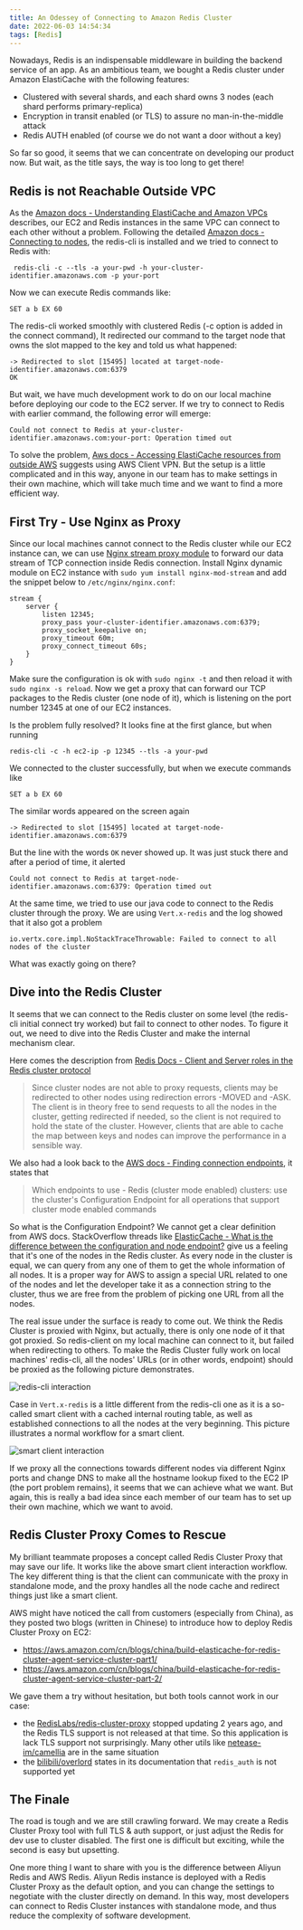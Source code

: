 ```yaml
---
title: An Odessey of Connecting to Amazon Redis Cluster
date: 2022-06-03 14:54:34
tags: [Redis]
---
```


Nowadays, Redis is an indispensable middleware in building the backend service of an app. As an ambitious team, we bought a Redis cluster under Amazon ElastiCache with the following features:

- Clustered with several shards, and each shard owns 3 nodes (each shard performs primary-replica)
- Encryption in transit enabled (or TLS) to assure no man-in-the-middle attack
- Redis AUTH enabled (of course we do not want a door without a key)

So far so good, it seems that we can concentrate on developing our product now. But wait, as the title says, the way is too long to get there!

<!--more-->

## Redis is not Reachable Outside VPC

As the [Amazon docs - Understanding ElastiCache and Amazon VPCs](https://docs.aws.amazon.com/AmazonElastiCache/latest/red-ug/VPCs.EC.html) describes, our EC2 and Redis instances in the same VPC can connect to each other without a problem. Following the detailed [Amazon docs - Connecting to nodes](https://docs.aws.amazon.com/AmazonElastiCache/latest/red-ug/nodes-connecting.html), the redis-cli is installed and we tried to connect to Redis with:

```shell
 redis-cli -c --tls -a your-pwd -h your-cluster-identifier.amazonaws.com -p your-port
```

Now we can execute Redis commands like:

```shell
SET a b EX 60
```

The redis-cli worked smoothly with clustered Redis (-c option is added in the connect command), It redirected our command to the target node that owns the slot mapped to the key and told us what happened:

```shell
-> Redirected to slot [15495] located at target-node-identifier.amazonaws.com:6379
OK
```

But wait, we have much development work to do on our local machine before deploying our code to the EC2 server. If we try to connect to Redis with earlier command, the following error will emerge:

```text
Could not connect to Redis at your-cluster-identifier.amazonaws.com:your-port: Operation timed out
```

To solve the problem, [Aws docs - Accessing ElastiCache resources from outside AWS](https://docs.aws.amazon.com/AmazonElastiCache/latest/red-ug/accessing-elasticache.html#access-from-outside-aws) suggests using AWS Client VPN. But the setup is a little complicated and in this way, anyone in our team has to make settings in their own machine, which will take much time and we want to find a more efficient way.

## First Try - Use Nginx as Proxy

Since our local machines cannot connect to the Redis cluster while our EC2 instance can, we can use [Nginx stream proxy module](http://nginx.org/en/docs/stream/ngx_stream_proxy_module.html) to forward our data stream of TCP connection inside Redis connection. Install Nginx dynamic module on EC2 instance with `sudo yum install nginx-mod-stream` and add the snippet below to `/etc/nginx/nginx.conf`:

```shell
stream {
    server {
        listen 12345;
        proxy_pass your-cluster-identifier.amazonaws.com:6379;
        proxy_socket_keepalive on;
        proxy_timeout 60m;
        proxy_connect_timeout 60s;
    }
}
```

Make sure the configuration is ok with `sudo nginx -t` and then reload it with `sudo nginx -s reload`. Now we get a proxy that can forward our TCP packages to the Redis cluster (one node of it), which is listening on the port number 12345 at one of our EC2 instances.

Is the problem fully resolved? It looks fine at the first glance, but when running

```shell
redis-cli -c -h ec2-ip -p 12345 --tls -a your-pwd
```

We connected to the cluster successfully, but when we execute commands like

```shell
SET a b EX 60
```

The similar words appeared on the screen again

```shell
-> Redirected to slot [15495] located at target-node-identifier.amazonaws.com:6379
```

But the line with the words `OK` never showed up. It was just stuck there and after a period of time, it alerted

```shell
Could not connect to Redis at target-node-identifier.amazonaws.com:6379: Operation timed out
```

At the same time, we tried to use our java code to connect to the Redis cluster through the proxy. We are using `Vert.x-redis` and the log showed that it also got a problem

```text
io.vertx.core.impl.NoStackTraceThrowable: Failed to connect to all nodes of the cluster
```

What was exactly going on there?

## Dive into the Redis Cluster

It seems that we can connect to the Redis cluster on some level (the redis-cli initial connect try worked) but fail to connect to other nodes. To figure it out, we need to dive into the Redis Cluster and make the internal mechanism clear.

Here comes the description from [Redis Docs - Client and Server roles in the Redis cluster protocol](https://redis.io/docs/reference/cluster-spec/#client-and-server-roles-in-the-redis-cluster-protocol)

> Since cluster nodes are not able to proxy requests, clients may be redirected to other nodes using redirection errors -MOVED and -ASK. The client is in theory free to send requests to all the nodes in the cluster, getting redirected if needed, so the client is not required to hold the state of the cluster. However, clients that are able to cache the map between keys and nodes can improve the performance in a sensible way.

We also had a look back to the [AWS docs - Finding connection endpoints](https://docs.aws.amazon.com/AmazonElastiCache/latest/red-ug/Endpoints.html#Endpoints.Find.RedisCluster), it states that

> Which endpoints to use - Redis (cluster mode enabled) clusters: use the cluster's Configuration Endpoint for all operations that support cluster mode enabled commands

So what is the Configuration Endpoint? We cannot get a clear definition from AWS docs. StackOverflow threads like [ElasticCache - What is the difference between the configuration and node endpoint?](https://stackoverflow.com/questions/19194123/elasticcache-what-is-the-difference-between-the-configuration-and-node-endpoin) give us a feeling that it's one of the nodes in the Redis cluster. As every node in the cluster is equal, we can query from any one of them to get the whole information of all nodes. It is a proper way for AWS to assign a special URL related to one of the nodes and let the developer take it as a connection string to the cluster, thus we are free from the problem of picking one URL from all the nodes.

The real issue under the surface is ready to come out. We think the Redis Cluster is proxied with Nginx, but actually, there is only one node of it that got proxied. So redis-client on my local machine can connect to it, but failed when redirecting to others. To make the Redis Cluster fully work on local machines' redis-cli, all the nodes' URLs (or in other words, endpoint) should be proxied as the following picture demonstrates.

![redis-cli interaction](./an-odessey-of-connecting-to-aws-redis-cluster/redis-cli-interaction.jpeg)

Case in `Vert.x-redis` is a little different from the redis-cli one as it is a so-called smart client with a cached internal routing table, as well as established connections to all the nodes at the very beginning. This picture illustrates a normal workflow for a smart client.

![smart client interaction](./an-odessey-of-connecting-to-aws-redis-cluster/smart-client-interaction.jpeg)

If we proxy all the connections towards different nodes via different Nginx ports and change DNS to make all the hostname lookup fixed to the EC2 IP (the port problem remains), it seems that we can achieve what we want. But again, this is really a bad idea since each member of our team has to set up their own machine, which we want to avoid.

## Redis Cluster Proxy Comes to Rescue

My brilliant teammate proposes a concept called Redis Cluster Proxy that may save our life. It works like the above smart client interaction workflow. The key different thing is that the client can communicate with the proxy in standalone mode, and the proxy handles all the node cache and redirect things just like a smart client.

AWS might have noticed the call from customers (especially from China), as they posted two blogs (written in Chinese) to introduce how to deploy Redis Cluster Proxy on EC2:

- https://aws.amazon.com/cn/blogs/china/build-elasticache-for-redis-cluster-agent-service-cluster-part1/
- https://aws.amazon.com/cn/blogs/china/build-elasticache-for-redis-cluster-agent-service-cluster-part-2/

We gave them a try without hesitation, but both tools cannot work in our case:

- the [RedisLabs/redis-cluster-proxy](https://github.com/RedisLabs/redis-cluster-proxy) stopped updating 2 years ago, and the Redis TLS support is not released at that time. So this application is lack TLS support not surprisingly. Many other utils like [netease-im/camellia](https://github.com/netease-im/camellia) are in the same situation
- the [bilibili/overlord](https://github.com/bilibili/overlord) states in its documentation that `redis_auth` is not supported yet

## The Finale

The road is tough and we are still crawling forward. We may create a Redis Cluster Proxy tool with full TLS & auth support, or just adjust the Redis for dev use to cluster disabled. The first one is difficult but exciting, while the second is easy but upsetting.

One more thing I want to share with you is the difference between Aliyun Redis and AWS Redis. Aliyun Redis instance is deployed with a Redis Cluster Proxy as the default option, and you can change the settings to negotiate with the cluster directly on demand. In this way, most developers can connect to Redis Cluster instances with standalone mode, and thus reduce the complexity of software development.

